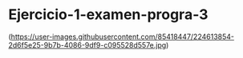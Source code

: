 # Ejercicio-1-examen-progra-3
(https://user-images.githubusercontent.com/85418447/224613854-2d6f5e25-9b7b-4086-9df9-c095528d557e.jpg)
